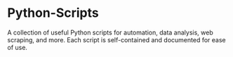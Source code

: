 # Python-Scripts
A collection of useful Python scripts for automation, data analysis, web scraping, and more. Each script is self-contained and documented for ease of use.
